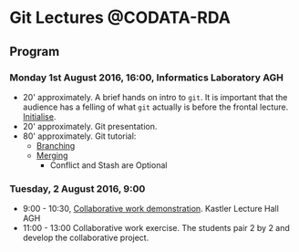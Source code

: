 # Git Lectures @CODATA-RDA

## Program

### Monday 1st August 2016, 16:00, Informatics Laboratory AGH

 - 20' approximately. A brief hands on intro to `git`. It is important that the audience has a felling of what `git` actually is before the frontal lecture. [Initialise](https://github.com/nicolacavallini/codata/blob/master/basic_git/initialize.md).
 - 20' approximately. Git presentation.
 - 80' approximately. Git tutorial:
   - [Branching](https://github.com/nicolacavallini/codata/blob/master/basic_git/branching.md)
   - [Merging](https://github.com/nicolacavallini/codata/blob/master/basic_git/merging.md)
      - Conflict and Stash are Optional

### Tuesday, 2 August 2016, 9:00 

 - 9:00 - 10:30, [Collaborative work demonstration](https://github.com/nicolacavallini/codata/tree/master/collaborative_git). Kastler Lecture Hall AGH
 - 11:00 - 13:00 Collaborative work exercise. The students pair 2 by 2 and develop the collaborative project.
